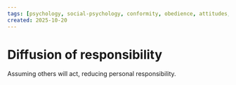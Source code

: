 ```yaml
---
tags: [psychology, social-psychology, conformity, obedience, attitudes, attribution, prejudice, aggression, prosocial]
created: 2025-10-20
---
```

# Diffusion of responsibility

Assuming others will act, reducing personal responsibility.
